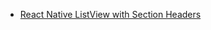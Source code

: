 - [React Native ListView with Section Headers](https://medium.com/@darylrowland/reactnative-listview-with-section-headers-99a6714282c3)
